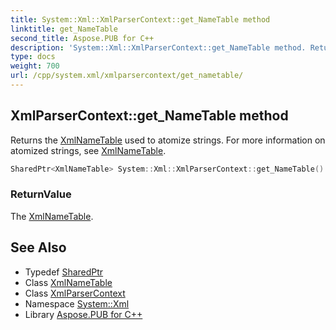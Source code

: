```yaml
---
title: System::Xml::XmlParserContext::get_NameTable method
linktitle: get_NameTable
second_title: Aspose.PUB for C++
description: 'System::Xml::XmlParserContext::get_NameTable method. Returns the XmlNameTable used to atomize strings. For more information on atomized strings, see XmlNameTable in C++.'
type: docs
weight: 700
url: /cpp/system.xml/xmlparsercontext/get_nametable/
---
```

## XmlParserContext::get_NameTable method


Returns the [XmlNameTable](../../xmlnametable/) used to atomize strings. For more information on atomized strings, see [XmlNameTable](../../xmlnametable/).

```cpp
SharedPtr<XmlNameTable> System::Xml::XmlParserContext::get_NameTable()
```


### ReturnValue

The [XmlNameTable](../../xmlnametable/).

## See Also

* Typedef [SharedPtr](../../../system/sharedptr/)
* Class [XmlNameTable](../../xmlnametable/)
* Class [XmlParserContext](../)
* Namespace [System::Xml](../../)
* Library [Aspose.PUB for C++](../../../)
